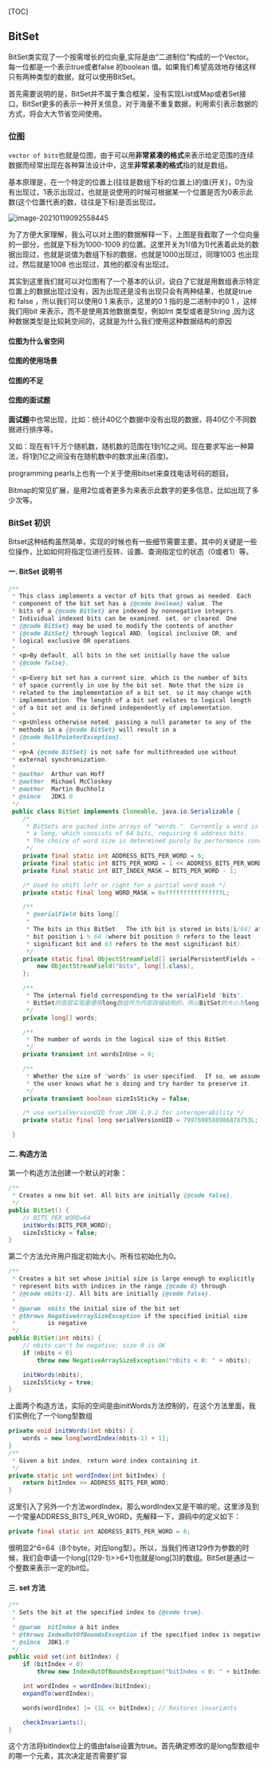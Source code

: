 

[TOC]



## BitSet

BitSet类实现了一个按需增长的位向量,实际是由“二进制位”构成的一个Vector。每一位都是一个表示true或者false 的boolean 值。如果我们希望高效地存储这样只有两种类型的数据，就可以使用BitSet。

首先需要说明的是，BitSet并不属于集合框架，没有实现List或Map或者Set接口，BitSet更多的表示一种开关信息，对于海量不重复数据，利用索引表示数据的方式，将会大大节省空间使用。



### 位图

`vector of bits`也就是位图，由于可以用**非常紧凑的格式**来表示给定范围的连续数据而经常出现在各种算法设计中，这里**非常紧凑的格式**指的就是数组。

基本原理是，在一个特定的位置上(往往是数组下标的位置上)的值(开关)，0为没有出现过，1表示出现过，也就是说使用的时候可根据某一个位置是否为0表示此数(这个位置代表的数，往往是下标)是否出现过。

![image-20210119092558445](https://kingcall.oss-cn-hangzhou.aliyuncs.com/blog/img/image-20210119092558445.png)

为了方便大家理解，我么可以对上图的数据解释一下，上图是我截取了一个位向量的一部分，也就是下标为1000-1009 的位置。这里开关为1(值为1)代表着此处的数据出现过，也就是说值为数组下标的数据，也就是1000出现过，同理1003 也出现过，然后就是1008 也出现过，其他的都没有出现过。

其实到这里我们就可以对位图有了一个基本的认识，说白了它就是用数组表示特定位置上的数据出现过没有，因为出现还是没有出现只会有两种结果，也就是true 和 false ，所以我们可以使用0 1 来表示，这里的0 1 指的是二进制中的0 1 ，这样我们用bit 来表示，而不是使用其他数据类型，例如Int 类型或者是String ,因为这种数据类型是比较耗空间的，这就是为什么我们使用这种数据结构的原因



#### 位图为什么省空间

#### 位图的使用场景

#### 位图的不足

#### 位图的面试题







**面试题**中也常出现，比如：统计40亿个数据中没有出现的数据，将40亿个不同数据进行排序等。

又如：现在有1千万个随机数，随机数的范围在1到1亿之间。现在要求写出一种算法，将1到1亿之间没有在随机数中的数求出来(百度)。

programming pearls上也有一个关于使用bitset来查找电话号码的题目。

Bitmap的常见扩展，是用2位或者更多为来表示此数字的更多信息，比如出现了多少次等。





### BitSet 初识

Bitset这种结构虽然简单，实现的时候也有一些细节需要主要。其中的关键是一些位操作，比如如何将指定位进行反转、设置、查询指定位的状态（0或者1）等。

#### 一. BitSet 说明书

```java
/**
 * This class implements a vector of bits that grows as needed. Each
 * component of the bit set has a {@code boolean} value. The
 * bits of a {@code BitSet} are indexed by nonnegative integers.
 * Individual indexed bits can be examined, set, or cleared. One
 * {@code BitSet} may be used to modify the contents of another
 * {@code BitSet} through logical AND, logical inclusive OR, and
 * logical exclusive OR operations.
 *
 * <p>By default, all bits in the set initially have the value
 * {@code false}.
 *
 * <p>Every bit set has a current size, which is the number of bits
 * of space currently in use by the bit set. Note that the size is
 * related to the implementation of a bit set, so it may change with
 * implementation. The length of a bit set relates to logical length
 * of a bit set and is defined independently of implementation.
 *
 * <p>Unless otherwise noted, passing a null parameter to any of the
 * methods in a {@code BitSet} will result in a
 * {@code NullPointerException}.
 *
 * <p>A {@code BitSet} is not safe for multithreaded use without
 * external synchronization.
 *
 * @author  Arthur van Hoff
 * @author  Michael McCloskey
 * @author  Martin Buchholz
 * @since   JDK1.0
 */
 public class BitSet implements Cloneable, java.io.Serializable {
    /*
     * BitSets are packed into arrays of "words."  Currently a word is
     * a long, which consists of 64 bits, requiring 6 address bits.
     * The choice of word size is determined purely by performance concerns.
     */
    private final static int ADDRESS_BITS_PER_WORD = 6;
    private final static int BITS_PER_WORD = 1 << ADDRESS_BITS_PER_WORD;
    private final static int BIT_INDEX_MASK = BITS_PER_WORD - 1;

    /* Used to shift left or right for a partial word mask */
    private static final long WORD_MASK = 0xffffffffffffffffL;

    /**
     * @serialField bits long[]
     *
     * The bits in this BitSet.  The ith bit is stored in bits[i/64] at
     * bit position i % 64 (where bit position 0 refers to the least
     * significant bit and 63 refers to the most significant bit).
     */
    private static final ObjectStreamField[] serialPersistentFields = {
        new ObjectStreamField("bits", long[].class),
    };

    /**
     * The internal field corresponding to the serialField "bits".
     * BitSet的底层实现是使用long数组作为内部存储结构的，所以BitSet的大小为long类型大小(64位)的整数倍。
     */
    private long[] words;

    /**
     * The number of words in the logical size of this BitSet.
     */
    private transient int wordsInUse = 0;

    /**
     * Whether the size of "words" is user-specified.  If so, we assume
     * the user knows what he's doing and try harder to preserve it.
     */
    private transient boolean sizeIsSticky = false;

    /* use serialVersionUID from JDK 1.0.2 for interoperability */
    private static final long serialVersionUID = 7997698588986878753L;

 }
```

#### 二. 构造方法

第一个构造方法创建一个默认的对象：

```java
/**
 * Creates a new bit set. All bits are initially {@code false}.
 */
public BitSet() {
  	// BITS_PER_WORD=64
    initWords(BITS_PER_WORD);
    sizeIsSticky = false;
}
```

第二个方法允许用户指定初始大小。所有位初始化为0。

```java
/**
 * Creates a bit set whose initial size is large enough to explicitly
 * represent bits with indices in the range {@code 0} through
 * {@code nbits-1}. All bits are initially {@code false}.
 *
 * @param  nbits the initial size of the bit set
 * @throws NegativeArraySizeException if the specified initial size
 *         is negative
 */
public BitSet(int nbits) {
    // nbits can't be negative; size 0 is OK
    if (nbits < 0)
        throw new NegativeArraySizeException("nbits < 0: " + nbits);

    initWords(nbits);
    sizeIsSticky = true;
}
```

上面两个构造方法，实际的空间是由initWords方法控制的，在这个方法里面，我们实例化了一个long型数组

```java
private void initWords(int nbits) {
    words = new long[wordIndex(nbits-1) + 1];
}
/**
 * Given a bit index, return word index containing it.
 */
private static int wordIndex(int bitIndex) {
    return bitIndex >> ADDRESS_BITS_PER_WORD;
}
```

这里引入了另外一个方法wordIndex，那么wordIndex又是干嘛的呢，这里涉及到一个常量ADDRESS_BITS_PER_WORD，先解释一下，源码中的定义如下：

```java
private final static int ADDRESS_BITS_PER_WORD = 6;  
```


很明显2^6=64（8个byte，对应long型）。所以，当我们传进129作为参数的时候，我们会申请一个long[(129-1)>>6+1]也就是long[3]的数组。BitSet是通过一个整数来表示一定的bit位。

#### 三. set 方法

```java
/**
 * Sets the bit at the specified index to {@code true}.
 *
 * @param  bitIndex a bit index
 * @throws IndexOutOfBoundsException if the specified index is negative
 * @since  JDK1.0
 */
public void set(int bitIndex) {
    if (bitIndex < 0)
        throw new IndexOutOfBoundsException("bitIndex < 0: " + bitIndex);

    int wordIndex = wordIndex(bitIndex);
    expandTo(wordIndex);

    words[wordIndex] |= (1L << bitIndex); // Restores invariants

    checkInvariants();
}
```

这个方法将bitIndex位上的值由false设置为true。首先确定修改的是long型数组中的哪一个元素，其次决定是否需要扩容
